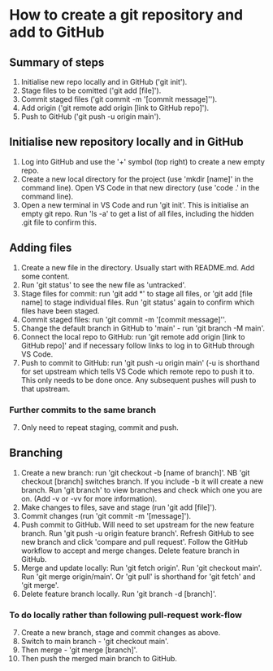 # How to create a git repository and add to GitHub

## Summary of steps
1. Initialise new repo locally and in GitHub ('git init').
2. Stage files to be comitted ('git add [file]').
3. Commit staged files ('git commit -m '[commit message]'').
4. Add origin ('git remote add origin [link to GitHub repo]').
5. Push to GitHub ('git push -u origin main').

## Initialise new repository locally and in GitHub
1. Log into GitHub and use the '+' symbol (top right) to create a new empty repo. 
2. Create a new local directory for the project (use 'mkdir [name]' in the command line). Open VS Code in that new directory (use 'code .' in the command line).
3. Open a new terminal in VS Code and run 'git init'. This is initialise an empty git repo. Run 'ls -a' to get a list of all files, including the hidden .git file to confirm this.

## Adding files
1. Create a new file in the directory. Usually start with README.md. Add some content. 
2. Run 'git status' to see the new file as 'untracked'. 
3. Stage files for commit: run 'git add *' to stage all files, or 'git add [file name] to stage individual files. Run 'git status' again to confirm which files have been staged.
3. Commit staged files: run 'git commit -m '[commit message]''. 
4. Change the default branch in GitHub to 'main' - run 'git branch -M main'.
5. Connect the local repo to GitHub: run 'git remote add origin [link to GitHub repo]' and if necessary follow links to log in to GitHub through VS Code.  
6. Push to commit to GitHub: run 'git push -u origin main' (-u is shorthand for set upstream which tells VS Code which remote repo to push it to. This only needs to be done once. Any subsequent pushes will push to that upstream.

### Further commits to the same branch
7. Only need to repeat staging, commit and push. 

## Branching
1. Create a new branch: run 'git checkout -b [name of branch]'. NB 'git checkout [branch] switches branch. If you include -b it will create a new branch. Run 'git branch' to view branches and check which one you are on. (Add -v or -vv for more information).
2. Make changes to files, save and stage (run 'git add [file]').
3. Commit changes (run 'git commit -m '[message]').
4. Push commit to GitHub. Will need to set upstream for the new feature branch. Run 'git push -u origin feature branch'. Refresh GitHub to see new branch and click 'compare and pull request'. Follow the GitHub workflow to accept and merge changes. Delete feature branch in GitHub.
5. Merge and update locally: 
    Run 'git fetch origin'.
    Run 'git checkout main'.
    Run 'git merge origin/main'.
    Or 'git pull' is shorthand for 'git fetch' and 'git merge'.
6. Delete feature branch locally. Run 'git branch -d [branch]'.

### To do locally rather than following pull-request work-flow
7. Create a new branch, stage and commit changes as above. 
8. Switch to main branch - 'git checkout main'.
9. Then merge - 'git merge [branch]'.
10. Then push the merged main branch to GitHub. 